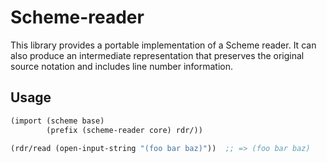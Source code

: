# Scheme-reader
This library provides a portable implementation of a Scheme reader.
It can also produce an intermediate representation that preserves the original source notation and includes line number information.


## Usage
```scheme
(import (scheme base)
        (prefix (scheme-reader core) rdr/))

(rdr/read (open-input-string "(foo bar baz)"))  ;; => (foo bar baz)
```

